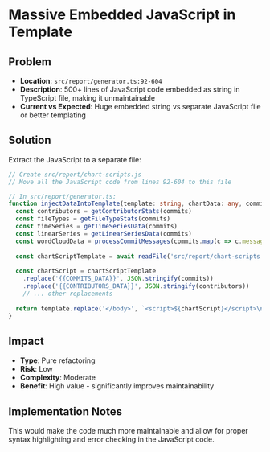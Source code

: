 # Massive Embedded JavaScript in Template

## Problem
- **Location**: `src/report/generator.ts:92-604`
- **Description**: 500+ lines of JavaScript code embedded as string in TypeScript file, making it unmaintainable
- **Current vs Expected**: Huge embedded string vs separate JavaScript file or better templating

## Solution
Extract the JavaScript to a separate file:

```typescript
// Create src/report/chart-scripts.js
// Move all the JavaScript code from lines 92-604 to this file

// In src/report/generator.ts:
function injectDataIntoTemplate(template: string, chartData: any, commits: CommitData[]): string {
  const contributors = getContributorStats(commits)
  const fileTypes = getFileTypeStats(commits)
  const timeSeries = getTimeSeriesData(commits)
  const linearSeries = getLinearSeriesData(commits)
  const wordCloudData = processCommitMessages(commits.map(c => c.message))
  
  const chartScriptTemplate = await readFile('src/report/chart-scripts.js', 'utf-8')
  
  const chartScript = chartScriptTemplate
    .replace('{{COMMITS_DATA}}', JSON.stringify(commits))
    .replace('{{CONTRIBUTORS_DATA}}', JSON.stringify(contributors))
    // ... other replacements
  
  return template.replace('</body>', `<script>${chartScript}</script>\n</body>`)
}
```

## Impact
- **Type**: Pure refactoring
- **Risk**: Low
- **Complexity**: Moderate
- **Benefit**: High value - significantly improves maintainability

## Implementation Notes
This would make the code much more maintainable and allow for proper syntax highlighting and error checking in the JavaScript code.